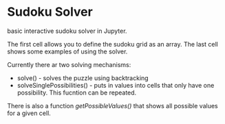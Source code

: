 # Sudoku Solver
basic interactive sudoku solver in Jupyter.

The first cell allows you to define the sudoku grid as an array. The last cell shows some examples of using the solver.

Currently there ar two solving mechanisms:

- solve() - solves the puzzle using backtracking
- solveSinglePossibilities() - puts in values into cells that only have one possibility. This fucntion can be repeated.

There is also a function *getPossibleValues()* that shows all possible values for a given cell.
